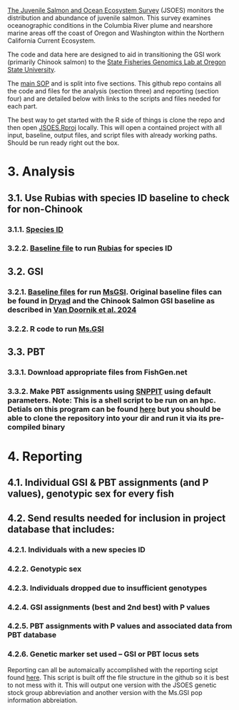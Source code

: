 [The Juvenile Salmon and Ocean Ecosystem Survey](https://cimers.oregonstate.edu/our-research/conservation-protection-restoration-marine-resources/jsoes) (JSOES) monitors the distribution and abundance of juvenile salmon. This survey examines oceanographic conditions in the Columbia River plume and nearshore marine areas off the coast of Oregon and Washington within the Northern California Current Ecosystem. 

The code and data here are designed to aid in transitioning the GSI work (primarily Chinook salmon) to the [State Fisheries Genomics Lab at Oregon State University](https://agsci.oregonstate.edu/state-fisheries-genomics-lab). 

The [main SOP](https://github.com/DaniBlumstein/JSOES_GSI/blob/main/JSOES%20Genetics%20SOP.docx) and is split into five sections. This github repo contains all the code and files for the analysis (section three) and reporting (section four) and are detailed below with links to the scripts and files needed for each part.

The best way to get started with the R side of things is clone the repo and then open [JSOES.Rproj](https://github.com/DaniBlumstein/JSOES_GSI/blob/main/JSOES.Rproj) locally. This will open a contained project with all input, baseline, output files, and script files with already working paths. Should be run ready right out the box.

# 3. Analysis
## 3.1.	Use Rubias with species ID baseline to check for non-Chinook
### 3.1.1. [Species ID](https://github.com/DaniBlumstein/JSOES_GSI/blob/main/3_1_speciesID.Rmd) 
### 3.2.2. [Baseline file](https://github.com/DaniBlumstein/JSOES_GSI/blob/main/baseline/SpID_Baseline_176loci_RubiasInput.csv) to run [Rubias](https://github.com/eriqande/rubias) for species ID
## 3.2.	GSI
### 3.2.1. [Baseline files](https://github.com/DaniBlumstein/JSOES_GSI/tree/main/baseline) for run [MsGSI](https://github.com/boppingshoe/Ms.GSI). Original baseline files can be found in [Dryad](https://datadryad.org/stash/dataset/doi:10.5061/dryad.dz08kps5b) and the Chinook Salmon GSI baseline as described in [Van Doornik et al. 2024](https://doi.org/10.1002/nafm.11019)
### 3.2.2. R code to run [Ms.GSI](https://github.com/DaniBlumstein/JSOES_GSI/blob/main/3_2_2_MsGSI.Rmd)
## 3.3.	PBT
### 3.3.1. Download appropriate files from FishGen.net
### 3.3.2. Make PBT assignments using [SNPPIT](https://github.com/DaniBlumstein/JSOES_GSI/blob/main/3_3_2_snppit.sh) using default parameters. Note: This is a shell script to be run on an hpc. Detials on this program can be found [here](https://github.com/eriqande/snppit/tree/master) but you should be able to clone the repository into your dir and run it via its pre-compiled binary 

# 4.	Reporting
## 4.1.	Individual GSI & PBT assignments (and P values), genotypic sex for every fish
## 4.2.	Send results needed for inclusion in project database that includes:
### 4.2.1. Individuals with a new species ID
### 4.2.2. Genotypic sex
### 4.2.3. Individuals dropped due to insufficient genotypes 
### 4.2.4. GSI assignments (best and 2nd best) with P values
### 4.2.5. PBT assignments with P values and associated data from PBT database
### 4.2.6. Genetic marker set used – GSI or PBT locus sets

Reporting can all be automaically accomplished with the reporting scipt found [here](https://github.com/DaniBlumstein/JSOES_GSI/blob/main/4_reporting.Rmd). This script is built off the file structure in the github so it is best to not mess with it. This will output one version with the JSOES genetic stock group abbreviation and another version with the Ms.GSI pop information abbreiation. 
